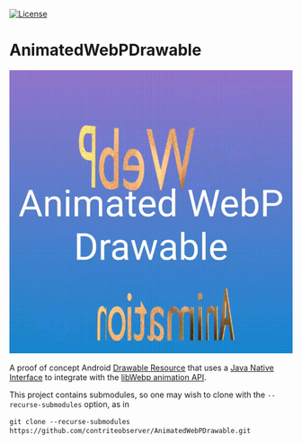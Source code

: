 [![License](https://img.shields.io/badge/license-Apache%202.0%20License-blue.svg)](https://github.com/contriteobserver/AnimatedWebPDrawable/blob/master/LICENSE.txt)

# AnimatedWebPDrawable
![Animated Text Drawable layered between Foreground Text and Background Gradient](https://github.com/contriteobserver/AnimatedWebPDrawable/blob/master/images/banner.gif "Rotating Cube with Animated Textures")

A proof of concept Android [Drawable Resource](https://developer.android.com/guide/topics/resources/drawable-resource) that uses a [Java Native Interface](https://docs.oracle.com/javase/7/docs/technotes/guides/jni/) to integrate with the [libWebp animation API](https://developers.google.com/speed/webp/docs/api).

This project contains submodules, so one may wish to clone with the `--recurse-submodules` option, as in
```
git clone --recurse-submodules https://github.com/contriteobserver/AnimatedWebPDrawable.git
```
